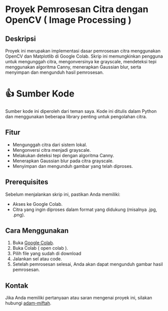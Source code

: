 # Proyek Pemrosesan Citra dengan OpenCV ( Image Processing )

## Deskripsi
Proyek ini merupakan implementasi dasar pemrosesan citra menggunakan OpenCV dan Matplotlib di Google Colab. Skrip ini memungkinkan pengguna untuk mengunggah citra, mengonversinya ke grayscale, mendeteksi tepi menggunakan algoritma Canny, menerapkan Gaussian blur, serta menyimpan dan mengunduh hasil pemrosesan.

# :+1: Sumber Kode
Sumber kode ini diperoleh dari teman saya. Kode ini ditulis dalam Python dan menggunakan beberapa library penting untuk pengolahan citra.

## Fitur
- Mengunggah citra dari sistem lokal.
- Mengonversi citra menjadi grayscale.
- Melakukan deteksi tepi dengan algoritma Canny.
- Menerapkan Gaussian blur pada citra grayscale.
- Menyimpan dan mengunduh gambar yang telah diproses.

## Prerequisites
Sebelum menjalankan skrip ini, pastikan Anda memiliki:
- Akses ke Google Colab.
- Citra yang ingin diproses dalam format yang didukung (misalnya .jpg, .png).

## Cara Menggunakan
1. Buka [Google Colab](https://colab.research.google.com/).
2. Buka Colab ( open colab ).
3. Pilih file yang sudah di download
4. Jalankan sel atau code.
5. Setelah pemrosesan selesai, Anda akan dapat mengunduh gambar hasil pemrosesan.


## Kontak
Jika Anda memiliki pertanyaan atau saran mengenai proyek ini, silakan hubungi [adam-miftah](adammiftah196@gmail.com).
